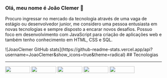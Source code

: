 ### Olá, meu nome é João Clemer 👋
<p> Procuro ingressar no mercado da tecnologia através de uma vaga de estágio ou desenvolvedor junior, me considero uma pessoa entusiasta em novas tecnologias e sempre disposto a encarar novos desafios.
Possuo foco em desenvolvimento com JavaScript para criação de aplicações web e também tenho conhecimento em HTML, CSS e SQL.</p>
![JoaoClemer GitHub stats](https://github-readme-stats.vercel.app/api?username=JoaoClemer&show_icons=true&theme=radical)
## Tecnologias
<hr>
  <div>
    <img aling ='center' height ="22" width="80" src="https://img.shields.io/badge/JavaScript-F7DF1E?style=for-the-badge&logo=javascript&logoColor=black" />   
    <img aling ='center' height ="22" width="80" src="https://img.shields.io/badge/HTML5-E34F26?style=for-the-badge&logo=html5&logoColor=white" />
    <img aling ='center' height ="22" width="80" src="https://img.shields.io/badge/CSS3-1572B6?style=for-the-badge&logo=css3&logoColor=white" />
    <img aling ='center' height ="22" width="80" src="https://img.shields.io/badge/GitHub-100000?style=for-the-badge&logo=github&logoColor=white" />         
    <img aling ='center' height ="22" width="80" src="https://img.shields.io/badge/PostgreSQL-316192?style=for-the-badge&logo=postgresql&logoColor=white" />           
  </div>
</hr>
